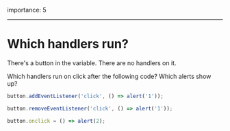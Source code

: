 importance: 5

---

# Which handlers run?

There's a button in the variable. There are no handlers on it.

Which handlers run on click after the following code? Which alerts show up?

```js no-beautify
button.addEventListener('click', () => alert('1'));

button.removeEventListener('click', () => alert('1'));

button.onclick = () => alert(2);
```
